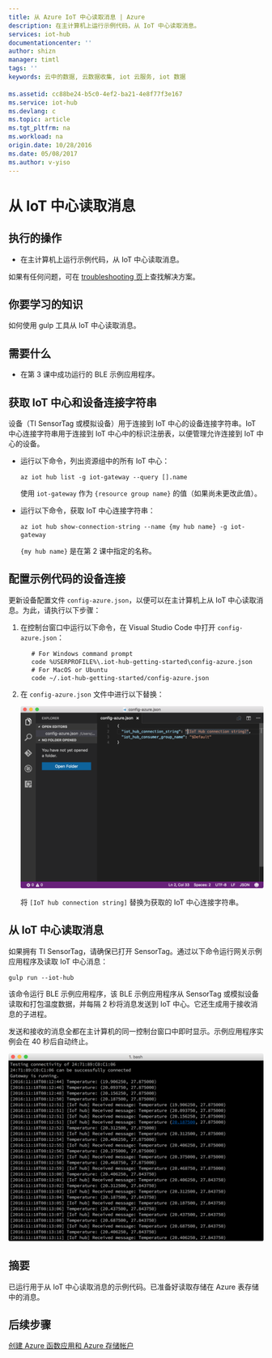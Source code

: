 ```yaml
---
title: 从 Azure IoT 中心读取消息 | Azure
description: 在主计算机上运行示例代码，从 IoT 中心读取消息。
services: iot-hub
documentationcenter: ''
author: shizn
manager: timtl
tags: ''
keywords: 云中的数据, 云数据收集, iot 云服务, iot 数据

ms.assetid: cc88be24-b5c0-4ef2-ba21-4e8f77f3e167
ms.service: iot-hub
ms.devlang: c
ms.topic: article
ms.tgt_pltfrm: na
ms.workload: na
origin.date: 10/28/2016
ms.date: 05/08/2017
ms.author: v-yiso
---
```


# 从 IoT 中心读取消息

## 执行的操作

- 在主计算机上运行示例代码，从 IoT 中心读取消息。

如果有任何问题，可在 [troubleshooting 页](./iot-hub-gateway-kit-c-troubleshooting.md)上查找解决方案。

## 你要学习的知识

如何使用 gulp 工具从 IoT 中心读取消息。

## 需要什么

- 在第 3 课中成功运行的 BLE 示例应用程序。

## 获取 IoT 中心和设备连接字符串

设备（TI SensorTag 或模拟设备）用于连接到 IoT 中心的设备连接字符串。IoT 中心连接字符串用于连接到 IoT 中心中的标识注册表，以便管理允许连接到 IoT 中心的设备。

- 运行以下命令，列出资源组中的所有 IoT 中心：

    ```
    az iot hub list -g iot-gateway --query [].name
    ```

    使用 `iot-gateway` 作为 `{resource group name}` 的值（如果尚未更改此值）。

- 运行以下命令，获取 IoT 中心连接字符串：

    ```
    az iot hub show-connection-string --name {my hub name} -g iot-gateway
    ```

    `{my hub name}` 是在第 2 课中指定的名称。

## 配置示例代码的设备连接

更新设备配置文件 `config-azure.json`，以便可以在主计算机上从 IoT 中心读取消息。为此，请执行以下步骤：

1. 在控制台窗口中运行以下命令，在 Visual Studio Code 中打开 `config-azure.json`：

    ```
       # For Windows command prompt
       code %USERPROFILE%\.iot-hub-getting-started\config-azure.json
       # For MacOS or Ubuntu
       code ~/.iot-hub-getting-started/config-azure.json
    ```

2. 在 `config-azure.json` 文件中进行以下替换：

    ![配置 azure 的屏幕截图](./media/iot-hub-gateway-kit-lessons/lesson3/config_azure.png)  

    将 `[IoT hub connection string]` 替换为获取的 IoT 中心连接字符串。

## 从 IoT 中心读取消息

如果拥有 TI SensorTag，请确保已打开 SensorTag。通过以下命令运行网关示例应用程序及读取 IoT 中心消息：

```
gulp run --iot-hub
```

该命令运行 BLE 示例应用程序，该 BLE 示例应用程序从 SensorTag 或模拟设备读取和打包温度数据，并每隔 2 秒将消息发送到 IoT 中心。它还生成用于接收消息的子进程。

发送和接收的消息全都在主计算机的同一控制台窗口中即时显示。示例应用程序实例会在 40 秒后自动终止。

![包含已发送和已接收消息的 BLE 示例应用程序](./media/iot-hub-gateway-kit-lessons/lesson3/gulp_run_read_hub.png)  

## 摘要

已运行用于从 IoT 中心读取消息的示例代码。已准备好读取存储在 Azure 表存储中的消息。

## 后续步骤
[创建 Azure 函数应用和 Azure 存储帐户](./iot-hub-gateway-kit-c-lesson4-deploy-resource-manager-template.md)

<!---HONumber=Mooncake_0116_2017-->